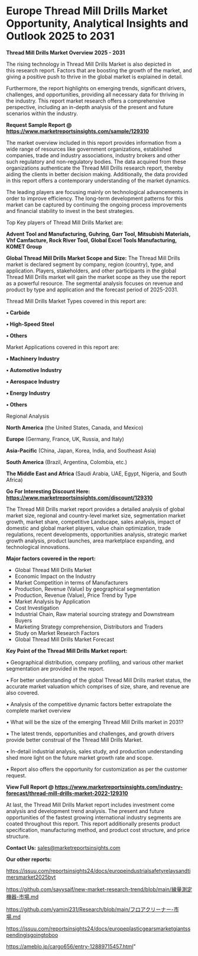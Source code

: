 # Europe Thread Mill Drills Market Opportunity, Analytical Insights and Outlook 2025 to 2031

<Strong> Thread Mill Drills Market Overview 2025 - 2031</strong>

The rising technology in Thread Mill Drills Market is also depicted in this research report. Factors that are boosting the growth of the market, and giving a positive push to thrive in the global market is explained in detail.

Furthermore, the report highlights on emerging trends, significant drivers, challenges, and opportunities, providing all necessary data for thriving in the industry. This report market research offers a comprehensive perspective, including an in-depth analysis of the present and future scenarios within the industry.

<strong>Request Sample Report @ <a href=https://www.marketreportsinsights.com/sample/129310>https://www.marketreportsinsights.com/sample/129310</a></strong>

The market overview included in this report provides information from a wide range of resources like government organizations, established companies, trade and industry associations, industry brokers and other such regulatory and non-regulatory bodies. The data acquired from these organizations authenticate the Thread Mill Drills research report, thereby aiding the clients in better decision making. Additionally, the data provided in this report offers a contemporary understanding of the market dynamics.

The leading players are focusing mainly on technological advancements in order to improve efficiency. The long-term development patterns for this market can be captured by continuing the ongoing process improvements and financial stability to invest in the best strategies.

Top Key players of Thread Mill Drills Market are:

<strong>Advent Tool and Manufacturing, Guhring, Garr Tool, Mitsubishi Materials, Vhf Camfacture, Rock River Tool, Global Excel Tools Manufacturing, KOMET Group</strong>

<strong><b>Global Thread Mill Drills Market Scope and Size:</b></strong>
The Thread Mill Drills market is declared segment by company, region (country), type, and application. Players, stakeholders, and other participants in the global Thread Mill Drills market will gain the market scope as they use the report as a powerful resource. The segmental analysis focuses on revenue and product by type and application and the forecast period of 2025-2031.

Thread Mill Drills Market Types covered in this report are:

<strong>• Carbide

• High-Speed Steel

• Others</strong>

Market Applications covered in this report are:

<strong>• Machinery Industry

• Automotive Industry

• Aerospace Industry

• Energy Industry

• Others</strong> 

Regional Analysis

<strong>North America</strong> (the United States, Canada, and Mexico)

<strong>Europe</strong> (Germany, France, UK, Russia, and Italy)

<strong>Asia-Pacific</strong> (China, Japan, Korea, India, and Southeast Asia)

<strong>South America</strong> (Brazil, Argentina, Colombia, etc.)

<strong>The Middle East and Africa</strong> (Saudi Arabia, UAE, Egypt, Nigeria, and South Africa)

<strong>Go For Interesting Discount Here: <a href=https://www.marketreportsinsights.com/discount/129310>https://www.marketreportsinsights.com/discount/129310</a></strong>

The Thread Mill Drills market report provides a detailed analysis of global market size, regional and country-level market size, segmentation market growth, market share, competitive Landscape, sales analysis, impact of domestic and global market players, value chain optimization, trade regulations, recent developments, opportunities analysis, strategic market growth analysis, product launches, area marketplace expanding, and technological innovations.

<strong><b>Major factors covered in the report:</b></strong>
<ul>
  <li>Global Thread Mill Drills Market </li>
  <li>Economic Impact on the Industry</li>
  <li>Market Competition in terms of Manufacturers</li>
  <li>Production, Revenue (Value) by geographical segmentation</li>
  <li>Production, Revenue (Value), Price Trend by Type</li>
  <li>Market Analysis by Application</li>
  <li>Cost Investigation</li>
  <li>Industrial Chain, Raw material sourcing strategy and Downstream Buyers</li>
  <li>Marketing Strategy comprehension, Distributors and Traders</li>
  <li>Study on Market Research Factors</li>
  <li>Global Thread Mill Drills Market Forecast</li>
</ul>

<strong><b>Key Point of the Thread Mill Drills Market report:</b></strong>

• Geographical distribution, company profiling, and various other market segmentation are provided in the report.

• For better understanding of the global Thread Mill Drills market status, the accurate market valuation which comprises of size, share, and revenue are also covered.

• Analysis of the competitive dynamic factors better extrapolate the complete market overview

• What will be the size of the emerging Thread Mill Drills market in 2031?

• The latest trends, opportunities and challenges, and growth drivers provide better construal of the Thread Mill Drills Market.

• In-detail industrial analysis, sales study, and production understanding shed more light on the future market growth rate and scope.

• Report also offers the opportunity for customization as per the customer request.

<strong><b>View Full Report @ <a href=https://www.marketreportsinsights.com/industry-forecast/thread-mill-drills-market-2022-129310>https://www.marketreportsinsights.com/industry-forecast/thread-mill-drills-market-2022-129310</a></b></strong>


At last, the Thread Mill Drills Market report includes investment come analysis and development trend analysis. The present and future opportunities of the fastest growing international industry segments are coated throughout this report. This report additionally presents product specification, manufacturing method, and product cost structure, and price structure.

<strong>Contact Us:</strong>
sales@marketreportsinsights.com

<strong>Our other reports:</strong>

<a href=https://issuu.com/reportsinsights24/docs/europeindustrialsafetyrelaysandtimersmarket2025byt>https://issuu.com/reportsinsights24/docs/europeindustrialsafetyrelaysandtimersmarket2025byt</a>

<a href=https://github.com/sayysaif/new-market-research-trend/blob/main/線量測定機器-市場.md>https://github.com/sayysaif/new-market-research-trend/blob/main/線量測定機器-市場.md</a>

<a href=https://github.com/yamini231/Research/blob/main/フロアクリーナー-市場.md>https://github.com/yamini231/Research/blob/main/フロアクリーナー-市場.md</a>

<a href=https://issuu.com/reportsinsights24/docs/europeplasticgearsmarketgiantsspendingisgoingtoboo>https://issuu.com/reportsinsights24/docs/europeplasticgearsmarketgiantsspendingisgoingtoboo</a>

<a href=https://ameblo.jp/cargo656/entry-12889715457.html>https://ameblo.jp/cargo656/entry-12889715457.html</a>"
